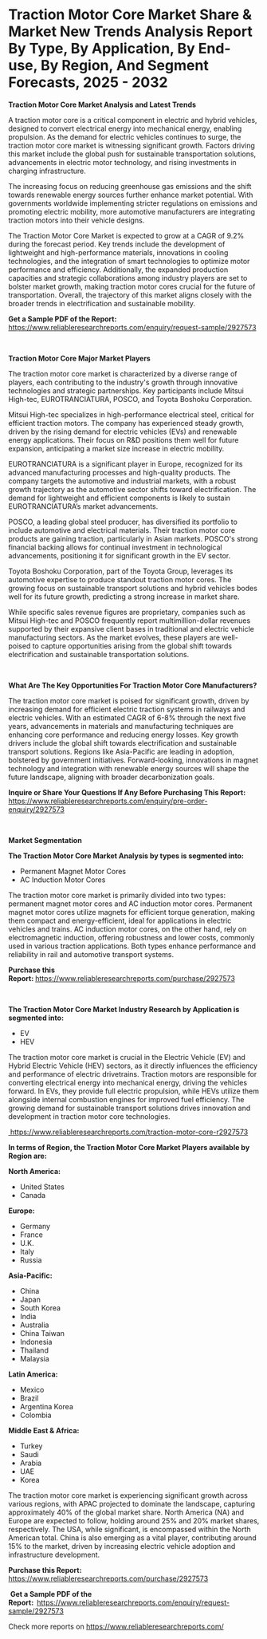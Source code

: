 <p><h1>Traction Motor Core Market Share & Market New Trends Analysis Report By Type, By Application, By End-use, By Region, And Segment Forecasts, 2025 - 2032</h1></p><p><strong>Traction Motor Core Market Analysis and Latest Trends</strong></p>
<p><p>A traction motor core is a critical component in electric and hybrid vehicles, designed to convert electrical energy into mechanical energy, enabling propulsion. As the demand for electric vehicles continues to surge, the traction motor core market is witnessing significant growth. Factors driving this market include the global push for sustainable transportation solutions, advancements in electric motor technology, and rising investments in charging infrastructure. </p><p>The increasing focus on reducing greenhouse gas emissions and the shift towards renewable energy sources further enhance market potential. With governments worldwide implementing stricter regulations on emissions and promoting electric mobility, more automotive manufacturers are integrating traction motors into their vehicle designs.</p><p>The Traction Motor Core Market is expected to grow at a CAGR of 9.2% during the forecast period. Key trends include the development of lightweight and high-performance materials, innovations in cooling technologies, and the integration of smart technologies to optimize motor performance and efficiency. Additionally, the expanded production capacities and strategic collaborations among industry players are set to bolster market growth, making traction motor cores crucial for the future of transportation. Overall, the trajectory of this market aligns closely with the broader trends in electrification and sustainable mobility.</p></p>
<p><strong>Get a Sample PDF of the Report:&nbsp;</strong> <a href="https://www.reliableresearchreports.com/enquiry/request-sample/2927573?utm_campaign=3257&utm_medium=2&utm_source=Github&utm_content=ia&utm_term=12032025&utm_id=traction-motor-core">https://www.reliableresearchreports.com/enquiry/request-sample/2927573</a></p>
<p>&nbsp;</p>
<p><strong>Traction Motor Core Major Market Players</strong></p>
<p><p>The traction motor core market is characterized by a diverse range of players, each contributing to the industry's growth through innovative technologies and strategic partnerships. Key participants include Mitsui High-tec, EUROTRANCIATURA, POSCO, and Toyota Boshoku Corporation.</p><p>Mitsui High-tec specializes in high-performance electrical steel, critical for efficient traction motors. The company has experienced steady growth, driven by the rising demand for electric vehicles (EVs) and renewable energy applications. Their focus on R&D positions them well for future expansion, anticipating a market size increase in electric mobility.</p><p>EUROTRANCIATURA is a significant player in Europe, recognized for its advanced manufacturing processes and high-quality products. The company targets the automotive and industrial markets, with a robust growth trajectory as the automotive sector shifts toward electrification. The demand for lightweight and efficient components is likely to sustain EUROTRANCIATURA’s market advancements.</p><p>POSCO, a leading global steel producer, has diversified its portfolio to include automotive and electrical materials. Their traction motor core products are gaining traction, particularly in Asian markets. POSCO's strong financial backing allows for continual investment in technological advancements, positioning it for significant growth in the EV sector.</p><p>Toyota Boshoku Corporation, part of the Toyota Group, leverages its automotive expertise to produce standout traction motor cores. The growing focus on sustainable transport solutions and hybrid vehicles bodes well for its future growth, predicting a strong increase in market share.</p><p>While specific sales revenue figures are proprietary, companies such as Mitsui High-tec and POSCO frequently report multimillion-dollar revenues supported by their expansive client bases in traditional and electric vehicle manufacturing sectors. As the market evolves, these players are well-poised to capture opportunities arising from the global shift towards electrification and sustainable transportation solutions.</p></p>
<p>&nbsp;</p>
<p><strong>What Are The Key Opportunities For Traction Motor Core Manufacturers?</strong></p>
<p><p>The traction motor core market is poised for significant growth, driven by increasing demand for efficient electric traction systems in railways and electric vehicles. With an estimated CAGR of 6-8% through the next five years, advancements in materials and manufacturing techniques are enhancing core performance and reducing energy losses. Key growth drivers include the global shift towards electrification and sustainable transport solutions. Regions like Asia-Pacific are leading in adoption, bolstered by government initiatives. Forward-looking, innovations in magnet technology and integration with renewable energy sources will shape the future landscape, aligning with broader decarbonization goals.</p></p>
<p><strong>Inquire or Share Your Questions If Any Before Purchasing This Report:</strong> <a href="https://www.reliableresearchreports.com/enquiry/pre-order-enquiry/2927573?utm_campaign=3257&utm_medium=2&utm_source=Github&utm_content=ia&utm_term=12032025&utm_id=traction-motor-core">https://www.reliableresearchreports.com/enquiry/pre-order-enquiry/2927573</a></p>
<p>&nbsp;</p>
<p><strong>Market Segmentation</strong></p>
<p><strong>The Traction Motor Core Market Analysis by types is segmented into:</strong></p>
<p><ul><li>Permanent Magnet Motor Cores</li><li>AC Induction Motor Cores</li></ul></p>
<p><p>The traction motor core market is primarily divided into two types: permanent magnet motor cores and AC induction motor cores. Permanent magnet motor cores utilize magnets for efficient torque generation, making them compact and energy-efficient, ideal for applications in electric vehicles and trains. AC induction motor cores, on the other hand, rely on electromagnetic induction, offering robustness and lower costs, commonly used in various traction applications. Both types enhance performance and reliability in rail and automotive transport systems.</p></p>
<p><strong>Purchase this Report:&nbsp;</strong><a href="https://www.reliableresearchreports.com/purchase/2927573?utm_campaign=3257&utm_medium=2&utm_source=Github&utm_content=ia&utm_term=12032025&utm_id=traction-motor-core">https://www.reliableresearchreports.com/purchase/2927573</a></p>
<p>&nbsp;</p>
<p><strong>The Traction Motor Core Market Industry Research by Application is segmented into:</strong></p>
<p><ul><li>EV</li><li>HEV</li></ul></p>
<p><p>The traction motor core market is crucial in the Electric Vehicle (EV) and Hybrid Electric Vehicle (HEV) sectors, as it directly influences the efficiency and performance of electric drivetrains. Traction motors are responsible for converting electrical energy into mechanical energy, driving the vehicles forward. In EVs, they provide full electric propulsion, while HEVs utilize them alongside internal combustion engines for improved fuel efficiency. The growing demand for sustainable transport solutions drives innovation and development in traction motor core technologies.</p></p>
<p><a href="https://www.reliableresearchreports.com/traction-motor-core-r2927573?utm_campaign=3257&utm_medium=2&utm_source=Github&utm_content=ia&utm_term=12032025&utm_id=traction-motor-core">&nbsp;https://www.reliableresearchreports.com/traction-motor-core-r2927573</a></p>
<p><strong>In terms of Region, the Traction Motor Core Market Players available by Region are:</strong></p>
<p>
    <p> <strong> North America: </strong>
        <ul>
            <li>United States</li>
            <li>Canada</li>
        </ul>
        </p> 
    <p> <strong> Europe: </strong>
        <ul>
            <li>Germany</li>
            <li>France</li>
            <li>U.K.</li>
            <li>Italy</li>
            <li>Russia</li>
        </ul>
        </p> 
    <p> <strong> Asia-Pacific: </strong>
        <ul>
            <li>China</li>
            <li>Japan</li>
            <li>South Korea</li>
            <li>India</li>
            <li>Australia</li>
            <li>China Taiwan</li>
            <li>Indonesia</li>
            <li>Thailand</li>
            <li>Malaysia</li>
        </ul>
        </p> 
    <p> <strong> Latin America: </strong>
        <ul>
            <li>Mexico</li>
            <li>Brazil</li>
            <li>Argentina Korea</li>
            <li>Colombia</li>
        </ul>
        </p> 
    <p> <strong> Middle East & Africa: </strong>
        <ul>
            <li>Turkey</li>
            <li>Saudi</li>
            <li>Arabia</li>
            <li>UAE</li>
            <li>Korea</li>
        </ul>
    </p>
    </p>
<p><p>The traction motor core market is experiencing significant growth across various regions, with APAC projected to dominate the landscape, capturing approximately 40% of the global market share. North America (NA) and Europe are expected to follow, holding around 25% and 20% market shares, respectively. The USA, while significant, is encompassed within the North American total. China is also emerging as a vital player, contributing around 15% to the market, driven by increasing electric vehicle adoption and infrastructure development.</p></p>
<p><strong>Purchase this Report: </strong><a href="https://www.reliableresearchreports.com/purchase/2927573?utm_campaign=3257&utm_medium=2&utm_source=Github&utm_content=ia&utm_term=12032025&utm_id=traction-motor-core">https://www.reliableresearchreports.com/purchase/2927573</a></p>
<p>&nbsp;<strong>Get a Sample PDF of the Report:&nbsp;&nbsp;</strong><a href="https://www.reliableresearchreports.com/enquiry/request-sample/2927573?utm_campaign=3257&utm_medium=2&utm_source=Github&utm_content=ia&utm_term=12032025&utm_id=traction-motor-core">https://www.reliableresearchreports.com/enquiry/request-sample/2927573</a></p>
<p><strong></strong></p>
<p>Check more reports on <a href="https://www.reliableresearchreports.com/?utm_campaign=3257&utm_medium=2&utm_source=Github&utm_content=ia&utm_term=12032025&utm_id=traction-motor-core">https://www.reliableresearchreports.com/</a></p>